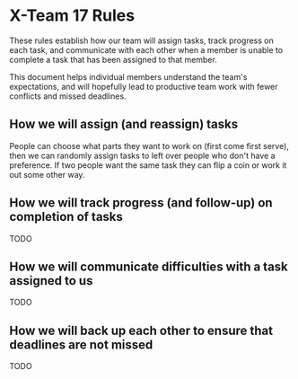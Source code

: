 # X-Team 17 Rules

These rules establish how our team will assign tasks,
track progress on each task, and communicate with each other 
when a member is unable to complete a task that has been assigned to that member.

This document helps individual members understand the team's expectations,
and will hopefully lead to productive team work with fewer conflicts
and missed deadlines.

## How we will assign (and reassign) tasks

People can choose what parts they want to work on (first come first serve), then we can randomly assign tasks to left over people who don't have a preference. If two people want the same task they can flip a coin or work it out some other way.

## How we will track progress (and follow-up) on completion of tasks

TODO

## How we will communicate difficulties with a task assigned to us

TODO

## How we will back up each other to ensure that deadlines are not missed

TODO



